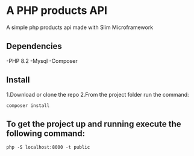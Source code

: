 # A PHP products API

A simple php products api made with Slim Microframework

## Dependencies

-PHP 8.2
-Mysql
-Composer

## Install

1.Download or clone the repo
2.From the project folder run the command:

```
composer install
```

## To get the project up and running execute the following command:

```
php -S localhost:8000 -t public
```

